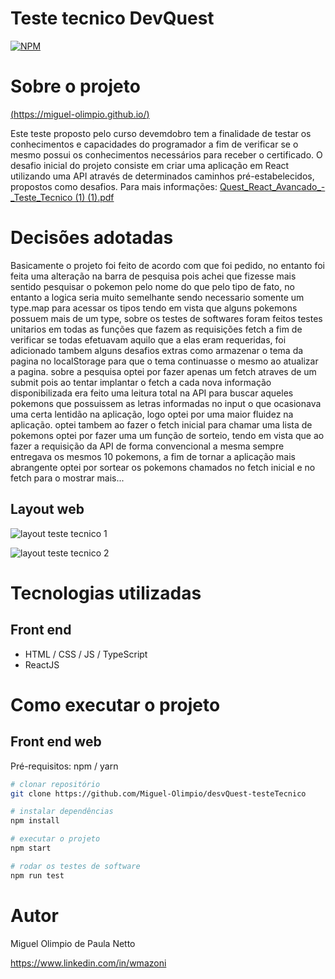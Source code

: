 # Teste tecnico DevQuest 
[![NPM](https://img.shields.io/npm/l/react)](https://github.com/Miguel-Olimpio/desvQuest-testeTecnico/blob/main/LICENSE) 

# Sobre o projeto

[(https://miguel-olimpio.github.io/)](https://Miguel-Olimpio.github.io/testeTecnicoDevQuest)

Este teste proposto pelo curso devemdobro tem a finalidade de testar os conhecimentos e capacidades do programador a fim de verificar se o mesmo possui os conhecimentos necessários para receber o certificado.
O desafio inicial do projeto consiste em criar uma aplicação em React utilizando uma API através de determinados caminhos pré-estabelecidos, propostos como desafios.
Para mais informações: [Quest_React_Avancado_-_Teste_Tecnico (1) (1).pdf](https://github.com/Miguel-Olimpio/desvQuest-testeTecnico/files/10900699/Quest_React_Avancado_-_Teste_Tecnico.1.1.pdf)

# Decisões adotadas

Basicamente o projeto foi feito de acordo com que foi pedido, no entanto foi feita uma alteração na barra de pesquisa pois achei que fizesse mais sentido pesquisar o pokemon pelo nome do que pelo tipo de fato, no entanto a logica seria muito semelhante sendo necessario somente um type.map para acessar os tipos tendo em vista que alguns pokemons possuem mais de um type, sobre os testes de softwares foram feitos testes unitarios em todas as funções que fazem as requisições fetch a fim de verificar se todas efetuavam aquilo que a elas eram requeridas, foi adicionado tambem alguns desafios extras como armazenar o tema da pagina no localStorage para que o tema continuasse o mesmo ao atualizar a pagina. sobre a pesquisa optei por fazer apenas um fetch atraves de um submit pois ao tentar implantar o fetch a cada nova informação disponibilizada era feito uma leitura total na API para buscar aqueles pokemons que possuissem as letras informadas no input o que ocasionava uma certa lentidão na aplicação, logo optei por uma maior fluidez na aplicação.
optei tambem ao fazer o fetch inicial para chamar uma lista de pokemons optei por fazer uma um função de sorteio, tendo em vista que ao fazer a requisição da API de forma convencional a mesma sempre entregava os mesmos 10 pokemons, a fim de tornar a aplicação mais abrangente optei por sortear os pokemons chamados no fetch inicial e no fetch para o mostrar mais...

## Layout web

![layout teste tecnico 1](https://user-images.githubusercontent.com/107503116/223182445-c1e11d77-16a2-4b9d-bb6d-b4a34028a432.png)

![layout teste tecnico 2](https://user-images.githubusercontent.com/107503116/223183010-af759018-dfff-4bff-9547-03980e105efd.png)

# Tecnologias utilizadas
## Front end
- HTML / CSS / JS / TypeScript
- ReactJS

# Como executar o projeto

## Front end web
Pré-requisitos: npm / yarn

```bash
# clonar repositório
git clone https://github.com/Miguel-Olimpio/desvQuest-testeTecnico

# instalar dependências
npm install

# executar o projeto
npm start

# rodar os testes de software
npm run test
```

# Autor

Miguel Olimpio de Paula Netto

https://www.linkedin.com/in/wmazoni

